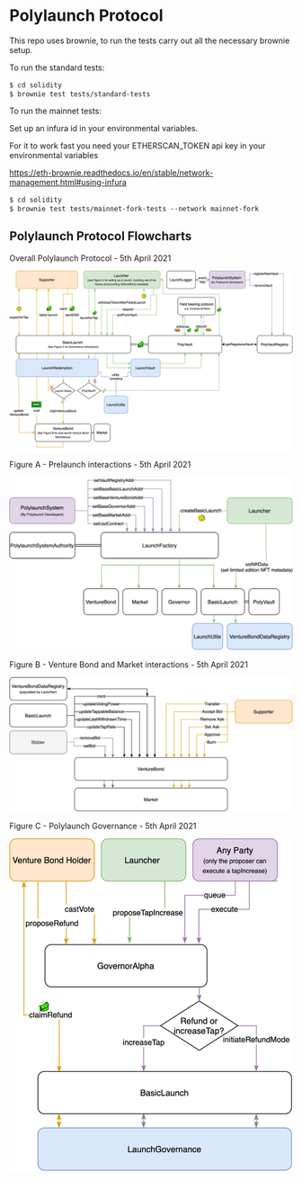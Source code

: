 # Polylaunch Protocol

This repo uses brownie, to run the tests carry out all the necessary brownie setup.

To run the standard tests:

```
$ cd solidity
$ brownie test tests/standard-tests
```
 To run the mainnet tests:
 
Set up an infura id in your environmental variables.

For it to work fast you need your ETHERSCAN_TOKEN api key in your environmental variables

https://eth-brownie.readthedocs.io/en/stable/network-management.html#using-infura 
```
$ cd solidity
$ brownie test tests/mainnet-fork-tests --network mainnet-fork
```

## Polylaunch Protocol Flowcharts

Overall Polylaunch Protocol - 5th April 2021


![Main Contract Flow](./docs/contract-flowcharts/main.png)

Figure A - Prelaunch interactions - 5th April 2021


![Figure A](./docs/contract-flowcharts/figure-a-prelaunch.png)

Figure B - Venture Bond and Market interactions - 5th April 2021


![Figure B](./docs/contract-flowcharts/figure-b-venture-bond-interactions.png)

Figure C - Polylaunch Governance - 5th April 2021


![Figure C](./docs/contract-flowcharts/figure-c-governance.png)
